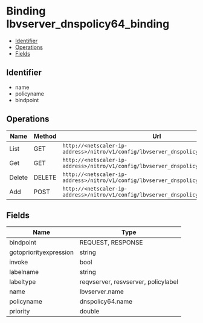 # Binding lbvserver_dnspolicy64_binding

- [Identifier](#identifier)
- [Operations](#operations)
- [Fields](#fields)

## Identifier

- name
- policyname
- bindpoint

## Operations

| Name | Method | Url |
|----|----|----|
| List | GET | `http://<netscaler-ip-address>/nitro/v1/config/lbvserver_dnspolicy64_binding` |
| Get | GET | `http://<netscaler-ip-address>/nitro/v1/config/lbvserver_dnspolicy64_binding/<name>` |
| Delete | DELETE | `http://<netscaler-ip-address>/nitro/v1/config/lbvserver_dnspolicy64_binding/<name>` |
| Add | POST | `http://<netscaler-ip-address>/nitro/v1/config/lbvserver_dnspolicy64_binding` |

## Fields

| Name | Type |
|----|----|
| bindpoint | REQUEST, RESPONSE |
| gotopriorityexpression | string |
| invoke | bool |
| labelname | string |
| labeltype | reqvserver, resvserver, policylabel |
| name | lbvserver.name |
| policyname | dnspolicy64.name |
| priority | double |

